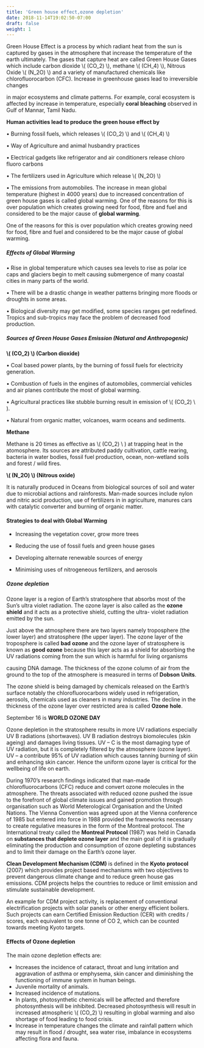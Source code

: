 ```yaml
---
title: 'Green house effect,ozone depletion'
date: 2018-11-14T19:02:50-07:00
draft: false
weight: 1
---
```

Green House Effect is a process by which radiant heat from the sun is captured by gases in the atmosphere that increase the temperature of the earth ultimately. The gases that capture heat are called Green House Gases which include carbon dioxide \\( (CO\_2) \\), methane \\( (CH\_4) \\), Nitrous Oxide \\( (N\_2O) \\) and a variety of manufactured chemicals like chlorofluorocarbon (CFC). Increase in greenhouse gases lead to irreversible changes

in major ecosystems and climate patterns. For example, coral ecosystem is affected by increase in temperature, especially **coral** **bleaching** observed in Gulf of Mannar, Tamil Nadu.

**Human activities lead to produce the green house effect by**

• Burning fossil fuels, which releases \\( (CO\_2) \\) and \\( (CH\_4) \\)

• Way of Agriculture and animal husbandry practices

• Electrical gadgets like refrigerator and air conditioners release chloro fluoro carbons

• The fertilizers used in Agriculture which release \\( (N\_2O) \\)

• The emissions from automobiles. The increase in mean global temperature (highest in 4000 years) due to increased concentration of green house gases is called global warming. One of the reasons for this is over population which creates growing need for food, fibre and fuel and considered to be the major cause of **global warming**.

One of the reasons for this is over population which creates growing need for food, fibre and fuel and considered to be the major cause of global warming.

##### Effects of Global Warming

• Rise in global temperature which causes sea levels to rise as polar ice caps and glaciers begin to melt causing submergence of many coastal cities in many parts of the world.

• There will be a drastic change in weather patterns bringing more floods or droughts in some areas.

• Biological diversity may get modified, some species ranges get redefined. Tropics and sub-tropics may face the problem of decreased food production.

##### Sources of Green House Gases Emission (Natural and Anthropogenic)

**\\( (CO\_2) \\) (Carbon dioxide)**

• Coal based power plants, by the burning of fossil fuels for electricity generation.

• Combustion of fuels in the engines of automobiles, commercial vehicles and air planes contribute the most of global warming.

• Agricultural practices like stubble burning result in emission of \\( (CO\_2) \\ ).

• Natural from organic matter, volcanoes, warm oceans and sediments.

**Methane**

Methane is 20 times as effective as \\( (CO\_2) \\ ) at trapping heat in the atomosphere. Its sources are attributed paddy cultivation, cattle rearing, bacteria in water bodies, fossil fuel production, ocean, non-wetland soils and forest / wild fires.

**\\( (N\_2O) \\) (Nitrous oxide)**

It is naturally produced in Oceans from biological sources of soil and water due to microbial actions and rainforests. Man-made sources include nylon and nitric acid production, use of fertilizers in in agriculture, manures cars with catalytic converter and burning of organic matter.

#### Strategies to deal with Global Warming

*   Increasing the vegetation cover, grow more trees
    
*   Reducing the use of fossil fuels and green house gases
    
*   Developing alternate renewable sources of energy
    
*   Minimising uses of nitrogeneous fertilizers, and aerosols
    

##### Ozone depletion

Ozone layer is a region of Earth’s stratosphere that absorbs most of the Sun’s ultra violet radiation. The ozone layer is also called as the **ozone** **shield** and it acts as a protective shield, cutting the ultra- violet radiation emitted by the sun.

Just above the atmosphere there are two layers namely troposphere (the lower layer) and stratosphere (the upper layer). The ozone layer of the troposphere is called **bad** **ozone** and the ozone layer of stratosphere is known as **good** **ozone** because this layer acts as a shield for absorbing the UV radiations coming from the sun which is harmful for living organisms

causing DNA damage. The thickness of the ozone column of air from the ground to the top of the atmosphere is measured in terms of **Dobson** **Units**.

The ozone shield is being damaged by chemicals released on the Earth’s surface notably the chlorofluorocarbons widely used in refrigeration, aerosols, chemicals used as cleaners in many industries. The decline in the thickness of the ozone layer over restricted area is called **Ozone** **hole**.

September 16 is **WORLD OZONE DAY**

Ozone depletion in the stratosphere results in more UV radiations especially UV B radiations (shortwaves). UV B radiation destroys biomolecules (skin ageing) and damages living tissues. UV – C is the most damaging type of UV radiation, but it is completely filtered by the atmosphere (ozone layer). UV – a contribute 95% of UV radiation which causes tanning burning of skin and enhancing skin cancer. Hence the uniform ozone layer is critical for the wellbeing of life on earth.

During 1970’s research findings indicated that man-made chlorofluorocarbons (CFC) reduce and convert ozone molecules in the atmosphere. The threats associated with reduced ozone pushed the issue to the forefront of global climate issues and gained promotion through organisation such as World Meterological Organisation and the United Nations. The Vienna Convention was agreed upon at the Vienna conference of 1985 but entered into force in 1988 provided the frameworks necessary to create regulative measures in the form of the Montreal protocol. The International treaty called the **Montreal Protocol** (1987) was held in Canada on **substances that deplete ozone layer** and the main goal of it is gradually eliminating the production and consumption of ozone depleting substances and to limit their damage on the Earth’s ozone layer.

**Clean Development Mechanism (CDM)** is defined in the **Kyoto** **protocol** (2007) which provides project based mechanisms with two objectives to prevent dangerous climate change and to reduce green house gas emissions. CDM projects helps the countries to reduce or limit emission and stimulate sustainable development.

An example for CDM project activity, is replacement of conventional electrification projects with solar panels or other energy efficient boilers. Such projects can earn Certified Emission Reduction (CER) with credits / scores, each equivalent to one tonne of CO 2, which can be counted towards meeting Kyoto targets.

#### Effects of Ozone depletion

The main ozone depletion effects are:

*   Increases the incidence of cataract, throat and lung irritation and aggravation of asthma or emphysema, skin cancer and diminishing the functioning of immune system in human beings.
*   Juvenile mortality of animals.
*   Increased incidence of mutations.
*   In plants, photosynthetic chemicals will be affected and therefore photosynthesis will be inhibited. Decreased photosynthesis will result in increased atmospheric \\( (CO\_2) \\) resulting in global warming and also shortage of food leading to food crisis.
*   Increase in temperature changes the climate and rainfall pattern which may result in flood / drought, sea water rise, imbalance in ecosystems affecting flora and fauna.